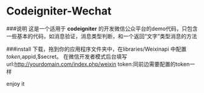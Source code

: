 # Codeigniter-Wechat

###说明
这是一个适用于 **codeigniter** 的开发微信公众平台的demo代码，只包含一些基本的代码，如消息验证，消息类型判断，和一个返回“文字”类型消息的方法


###install
下载，拖到你的应用程序文件夹中，在libraries/Weixinapi 中配置$token,$appid,$secret。
在微信开发者模式后台填写
url:http://yourdomain.com/index.php/weixin
token:同前边需要配置的token一样

enjoy it
